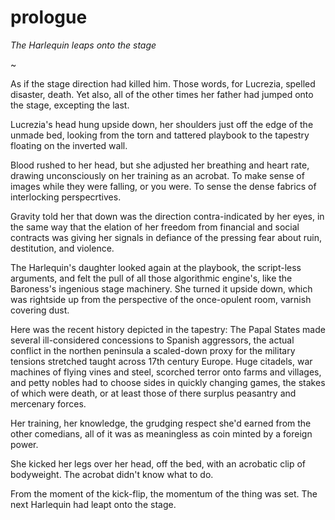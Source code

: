 # prologue

<!-- argument. 
Lucrezia lies in bed and looks at an upside down tapestry. Kicks herself backwards off the bed.
-->


*The Harlequin leaps onto the stage*

~

<!-- out of the fourth wall, the vining clods of scorched and wasted earth. -->

As if the stage direction had killed him. Those words, for Lucrezia, spelled disaster, death. Yet also, all of the other times her father had jumped onto the stage, excepting the last.

<!-- Or the prologue could be something different, and this the start of the first chapter. -->

Lucrezia's head hung upside down, her shoulders just off the edge of the unmade bed, looking from the torn and tattered playbook to the tapestry floating on the inverted wall.

Blood rushed to her head, but she adjusted her breathing and heart rate, drawing unconsciously on her training as an acrobat. To make sense of images while they were falling, or you were. To sense the dense fabrics of interlocking perspecrtives.

Gravity told her that down was the direction contra-indicated by her eyes, in the same way that the elation of her freedom from financial and social contracts was giving her signals in defiance of the pressing fear about ruin, destitution, and violence.

The Harlequin's daughter looked again at the playbook, the script-less arguments, and felt the pull of all those algorithmic engine's, like the Baroness's ingenious stage machinery. She turned it upside down, which was rightside up from the perspective of the once-opulent room, varnish covering dust.

Here was the recent history depicted in the tapestry: The Papal States made several ill-considered concessions to Spanish aggressors, the actual conflict in the northen peninsula a scaled-down proxy for the military tensions stretched taught across 17th century Europe. Huge citadels, war machines of flying vines and steel, scorched terror onto farms and villages, and petty nobles had to choose sides in quickly changing games, the stakes of which were death, or at least those of there surplus peasantry and mercenary forces.

Her training, her knowledge, the grudging respect she'd earned from the other comedians, all of it was as meaningless as coin minted by a foreign power. 

She kicked her legs over her head, off the bed, with an acrobatic clip of bodyweight. The acrobat didn't know what to do. 


From the moment of the kick-flip, the momentum of the thing was set. The next Harlequin had leapt onto the stage. 

<!--


	

	-->